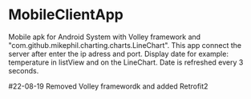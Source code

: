 # MobileClientApp
Mobile apk for Android System with Volley framework and "com.github.mikephil.charting.charts.LineChart".
This app connect the server after enter the ip adress and port.
Display date for example: temperature in listView and on the LineChart.
Date is refreshed every 3 seconds.

#22-08-19
Removed Volley framewordk and added Retrofit2

